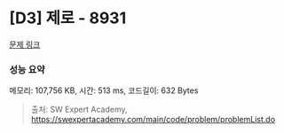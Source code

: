 # [D3] 제로 - 8931 

[문제 링크](https://swexpertacademy.com/main/code/problem/problemDetail.do?contestProbId=AW5jBWLq7jwDFATQ) 

### 성능 요약

메모리: 107,756 KB, 시간: 513 ms, 코드길이: 632 Bytes



> 출처: SW Expert Academy, https://swexpertacademy.com/main/code/problem/problemList.do